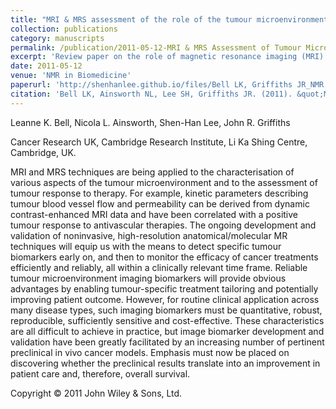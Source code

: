 ```yaml
---
title: "MRI & MRS assessment of the role of the tumour microenvironment in response to therapy"
collection: publications
category: manuscripts
permalink: /publication/2011-05-12-MRI & MRS Assessment of Tumour Microenvronment in Response to Therapy
excerpt: 'Review paper on the role of magnetic resonance imaging (MRI) and spectroscopic (MRS) techniques to assess the tumour microenvironment in response to therapy.'
date: 2011-05-12
venue: 'NMR in Biomedicine'
paperurl: 'http://shenhanlee.github.io/files/Bell LK, Griffiths JR_NMR in Biomedicine_2011.pdf'
citation: 'Bell LK, Ainsworth NL, Lee SH, Griffiths JR. (2011). &quot;MRI & MRS assessment of the tumour microenvironment in response to therapy.&quot; <i>NMR in Biomedicine</i>. 24(6):612-35.'
---
```


Leanne K. Bell, Nicola L. Ainsworth, Shen-Han Lee, John R. Griffiths

Cancer Research UK, Cambridge Research Institute, Li Ka Shing Centre, Cambridge, UK.

MRI and MRS techniques are being applied to the characterisation of various aspects of the tumour microenvironment and to the assessment of tumour response to therapy. For example, kinetic parameters describing tumour blood vessel flow and permeability can be derived from dynamic contrast-enhanced MRI data and have been correlated with a positive tumour response to antivascular therapies. The ongoing development and validation of noninvasive, high-resolution anatomical/molecular MR techniques will equip us with the means to detect specific tumour biomarkers early on, and then to monitor the efficacy of cancer treatments efficiently and reliably, all within a clinically relevant time frame. Reliable tumour microenvironment imaging biomarkers will provide obvious advantages by enabling tumour-specific treatment tailoring and potentially improving patient outcome. However, for routine clinical application across many disease types, such imaging biomarkers must be quantitative, robust, reproducible, sufficiently sensitive and cost-effective. These characteristics are all difficult to achieve in practice, but image biomarker development and validation have been greatly facilitated by an increasing number of pertinent preclinical in vivo cancer models. Emphasis must now be placed on discovering whether the preclinical results translate into an improvement in patient care and, therefore, overall survival.

Copyright © 2011 John Wiley & Sons, Ltd.